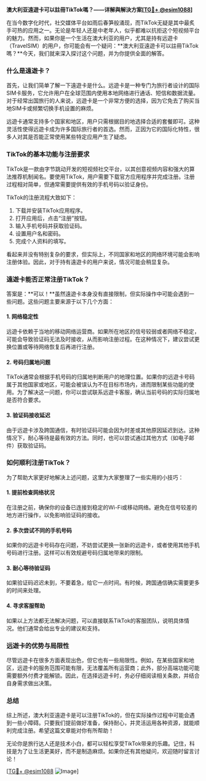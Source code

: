 **澳大利亚遠遊卡可以註冊TikTok嗎？——详解與解決方案[[TG💪+ @esim1088](https://t.me/s/esim1088)]**

在当今数字化时代，社交媒体平台如雨后春笋般涌现，而TikTok无疑是其中最炙手可热的应用之一。无论是年轻人还是中老年人，似乎都难以抗拒这个短视频平台的魅力。然而，如果你是一个生活在澳大利亚的用户，尤其是持有远遊卡（TravelSIM）的用户，你可能会有一个疑问：**澳大利亚遠遊卡可以註冊TikTok嗎？**今天，我们就来深入探讨这个问题，并为你提供全面的解答。

### 什么是遠遊卡？

首先，让我们简单了解一下遠遊卡是什么。远遊卡是一种专门为旅行者设计的国际SIM卡服务，它允许用户在全球范围内使用本地网络进行通话、短信和数据流量。对于经常出国旅行的人来说，远遊卡是一个非常方便的选择，因为它免去了购买当地SIM卡或频繁切换手机设置的麻烦。

远遊卡通常支持多个国家和地区，用户只需根据目的地选择合适的套餐即可。这种灵活性使得远遊卡成为许多国际旅行者的首选。然而，正因为它的国际化特性，很多人对其是否能正常使用某些特定应用产生了疑虑。

### TikTok的基本功能与注册要求

TikTok是一款由字节跳动开发的短视频社交平台，以其创意视频内容和强大的算法推荐机制闻名。要使用TikTok，用户需要下载官方应用程序并完成注册。注册过程相对简单，但通常需要提供有效的手机号码以验证身份。

TikTok的注册流程大致如下：
1. 下载并安装TikTok应用程序。
2. 打开应用后，点击“注册”按钮。
3. 输入手机号码并获取验证码。
4. 设置用户名和密码。
5. 完成个人资料的填写。

看起来并没有特别复杂的要求，但实际上，不同国家和地区的网络环境可能会影响注册体验。因此，对于持有遠遊卡的用户来说，情况可能会稍显复杂。

### 遠遊卡能否正常注册TikTok？

答案是：**可以！**虽然遠遊卡本身没有直接限制，但实际操作中可能会遇到一些问题。这些问题主要来源于以下几个方面：

#### 1. 网络稳定性
远遊卡依赖于当地的移动网络运营商。如果所在地区的信号较弱或者网络不稳定，可能会导致验证码无法及时接收，从而影响注册过程。在这种情况下，建议尝试更换位置或等待网络恢复后再进行注册。

#### 2. 号码归属地问题
TikTok通常会根据手机号码的归属地判断用户的地理位置。如果你的远遊卡号码属于其他国家或地区，可能会被误认为不在目标市场内，进而限制某些功能的使用。为了解决这一问题，你可以尝试联系远遊卡客服，确认当前号码的实际归属地是否符合要求。

#### 3. 验证码接收延迟
由于远遊卡涉及跨国通信，有时验证码可能会因为时差或其他原因延迟到达。这种情况下，耐心等待是最有效的方法。同时，也可以尝试通过其他方式（如电子邮件）获取验证码。

### 如何顺利注册TikTok？

为了帮助大家更好地解决上述问题，这里为大家整理了一些实用的小技巧：

#### 1. 提前检查网络状况
在注册之前，确保你的设备已连接到稳定的Wi-Fi或移动网络。避免在信号较差的地方进行操作，以免影响验证码的接收。

#### 2. 多次尝试不同的手机号码
如果你的远遊卡号码存在问题，不妨尝试更换一张新的远遊卡，或者使用其他手机号码进行注册。这样可以有效规避号码归属地带来的限制。

#### 3. 耐心等待验证码
如果验证码迟迟未到，不要着急，给它一点时间。有时候，跨国通信确实需要更多的时间来处理。

#### 4. 寻求客服帮助
如果以上方法都无法解决问题，可以直接联系TikTok的客服团队，说明具体情况。他们通常会给出专业的建议和支持。

### 远遊卡的优势与局限性

尽管远遊卡在很多方面表现出色，但它也有一些局限性。例如，在某些国家和地区，远遊卡的服务范围可能有限，无法覆盖所有运营商；此外，部分高端功能可能需要额外付费才能解锁。因此，在选择远遊卡时，务必仔细阅读相关条款，并结合自身需求做出决策。

### 总结

综上所述，澳大利亚遠遊卡是可以注册TikTok的，但在实际操作过程中可能会遇到一些小障碍。只要我们提前做好准备，保持耐心，并灵活运用各种资源，就能顺利完成注册。希望这篇文章能对你有所帮助！

无论你是旅行达人还是技术小白，都可以轻松享受TikTok带来的乐趣。记住，科技是为了让生活更美好，而不是制造麻烦。如果你还有其他疑问，欢迎随时留言讨论！

[[TG💪+ @esim1088](https://t.me/s/esim1088) ![Image](https://i.postimg.cc/4NQfJmqS/Snipaste-2025-05-13-00-14-12.png)]